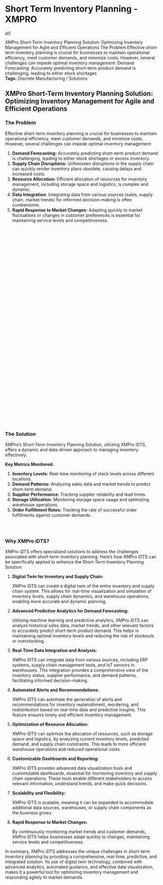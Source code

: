 # Short Term Inventory Planning - XMPRO

[url](https://xmpro.com/solutions-library/manufacturing,use-cases/short-term-inventory-planning/)


<div class="portfolio-top">

<div class="row page-wrapper">

<div class="large-12 col mb-0 pb-0">

<div class="portfolio-summary entry-summary">

<div class="row">

<div class="col col-fit pb-0">
XMPro Short-Term Inventory Planning Solution: Optimizing Inventory Management for Agile and Efficient Operations The Problem Effective short-term inventory planning is crucial for businesses to maintain operational efficiency, meet customer demands, and minimize costs. However, several challenges can impede optimal inventory management: Demand Forecasting: Accurately predicting short-term product demand is challenging, leading to either stock shortages

<div class="item-tags is-small uppercase bt pb-half pt-half">
<strong>Tags:</strong>
Discrete Manufacturing / Solutions </div>
</div>
</div>
</div>
</div>
</div>

<div id="portfolio-content" role="main">

<div class="portfolio-inner">

<div class="row" id="row-832984574">

<div class="col small-12 large-12" id="col-1774617554">

<div class="col-inner">
<h2>XMPro Short-Term Inventory Planning Solution: Optimizing Inventory Management for Agile and Efficient Operations</h2>
</div>
</div>
</div>

<div class="row" id="row-1825873270">

<div class="col medium-6 small-12 large-6" id="col-1774146868">

<div class="col-inner">
<h3>The Problem</h3>
<p>Effective short-term inventory planning is crucial for businesses to maintain operational efficiency, meet customer demands, and minimize costs. However, several challenges can impede optimal inventory management:</p>
<ol>
<li><strong>Demand Forecasting:</strong> Accurately predicting short-term product demand is challenging, leading to either stock shortages or excess inventory.</li>
<li><strong>Supply Chain Disruptions:</strong> Unforeseen disruptions in the supply chain can quickly render inventory plans obsolete, causing delays and increased costs.</li>
<li><strong>Resource Allocation:</strong> Efficient allocation of resources for inventory management, including storage space and logistics, is complex and dynamic.</li>
<li><strong>Data Integration:</strong> Integrating data from various sources (sales, supply chain, market trends) for informed decision-making is often cumbersome.</li>
<li><strong>Rapid Response to Market Changes:</strong> Adapting quickly to market fluctuations or changes in customer preferences is essential for maintaining service levels and competitiveness.</li>
</ol>
</div>
</div>

<div class="col medium-6 small-12 large-6" id="col-2117816639">

<div class="col-inner">

<div class="banner has-hover" id="banner-107642211">

<div class="banner-inner fill">

<div class="banner-bg fill">

<div class="bg fill bg-fill"></div>
</div>

<div class="banner-layers container">

<div class="fill banner-link"></div>

<div class="text-box banner-layer x50 md-x50 lg-x50 y50 md-y50 lg-y50 res-text" id="text-box-109915324">

<div class="text-box-content text dark">

<div class="text-inner text-center">
</div>
</div>
<style>
#text-box-109915324 {
  width: 60%;
}
#text-box-109915324 .text-box-content {
  font-size: 100%;
}
</style>
</div>
</div>
</div>
<style>
#banner-107642211 {
  padding-top: 380px;
}
#banner-107642211 .bg.bg-loaded {
  background-image: url(https://xmpro.com/wp-content/uploads/2020/04/20.jpg);
}
#banner-107642211 .bg {
  background-position: 3% 100%;
}
@media (min-width:550px) {
  #banner-107642211 {
    padding-top: 434px;
  }
}
@media (min-width:850px) {
  #banner-107642211 {
    padding-top: 617px;
  }
}
</style>
</div>
</div>
</div>
</div>

<div class="row" id="row-656021057">

<div class="col small-12 large-12" id="col-167822955">

<div class="col-inner">

<div class="gap-element clearfix" id="gap-1210777087" style="display:block; height:auto;">
<style>
#gap-1210777087 {
  padding-top: 30px;
}
</style>
</div>
<h3>The Solution</h3>
<p>XMPro’s Short-Term Inventory Planning Solution, utilizing XMPro iDTS, offers a dynamic and data-driven approach to managing inventory effectively.</p>
<p><strong>Key Metrics Monitored:</strong></p>
<ol>
<li><strong>Inventory Levels:</strong> Real-time monitoring of stock levels across different locations.</li>
<li><strong>Demand Patterns:</strong> Analyzing sales data and market trends to predict short-term demand.</li>
<li><strong>Supplier Performance:</strong> Tracking supplier reliability and lead times.</li>
<li><strong>Storage Utilization:</strong> Monitoring storage space usage and optimizing warehouse operations.</li>
<li><strong>Order Fulfillment Rates:</strong> Tracking the rate of successful order fulfillments against customer demands.</li>
</ol>

<div class="gap-element clearfix" id="gap-1176295187" style="display:block; height:auto;">
<style>
#gap-1176295187 {
  padding-top: 30px;
}
</style>
</div>
<h3>Why XMPro iDTS?</h3>
<p>XMPro iDTS offers specialized solutions to address the challenges associated with short-term inventory planning. Here’s how XMPro iDTS can be specifically applied to enhance the Short-Term Inventory Planning Solution:</p>
<ol>
<li>
<p><strong>Digital Twin for Inventory and Supply Chain:</strong></p>
<p>XMPro iDTS can create a digital twin of the entire inventory and supply chain system. This allows for real-time visualization and simulation of inventory levels, supply chain dynamics, and warehouse operations, enabling more accurate and dynamic planning.</p>
</li>
<li>
<p><strong>Advanced Predictive Analytics for Demand Forecasting:</strong></p>
<p>Utilizing machine learning and predictive analytics, XMPro iDTS can analyze historical sales data, market trends, and other relevant factors to accurately predict short-term product demand. This helps in maintaining optimal inventory levels and reducing the risk of stockouts or overstocking.</p>
</li>
<li>
<p><strong>Real-Time Data Integration and Analysis:</strong></p>
<p>XMPro iDTS can integrate data from various sources, including ERP systems, supply chain management tools, and IoT sensors in warehouses. This integration provides a comprehensive view of the inventory status, supplier performance, and demand patterns, facilitating informed decision-making.</p>
</li>
<li>
<p><strong>Automated Alerts and Recommendations:</strong></p>
<p>XMPro iDTS can automate the generation of alerts and recommendations for inventory replenishment, reordering, and redistribution based on real-time data and predictive insights. This feature ensures timely and efficient inventory management.</p>
</li>
<li>
<p><strong>Optimization of Resource Allocation:</strong></p>
<p>XMPro iDTS can optimize the allocation of resources, such as storage space and logistics, by analyzing current inventory levels, predicted demand, and supply chain constraints. This leads to more efficient warehouse operations and reduced operational costs.</p>
</li>
<li>
<p><strong>Customizable Dashboards and Reporting:</strong></p>
<p>XMPro iDTS provides advanced data visualization tools and customizable dashboards, essential for monitoring inventory and supply chain operations. These tools enable different stakeholders to access relevant information, understand trends, and make quick decisions.</p>
</li>
<li>
<p><strong>Scalability and Flexibility:</strong></p>
<p>XMPro iDTS is scalable, meaning it can be expanded to accommodate additional data sources, warehouses, or supply chain components as the business grows.</p>
</li>
<li>
<p><strong>Rapid Response to Market Changes:</strong></p>
<p>By continuously monitoring market trends and customer demands, XMPro iDTS helps businesses adapt quickly to changes, maintaining service levels and competitiveness.</p>
</li>
</ol>
<p>In summary, XMPro iDTS addresses the unique challenges in short-term inventory planning by providing a comprehensive, real-time, predictive, and integrated solution. Its use of digital twin technology, combined with advanced analytics, automated guidance, and effective data visualization, makes it a powerful tool for optimizing inventory management and responding agilely to market demands.</p>
</div>
</div>
</div>
</div>
</div>
</div>
